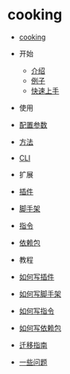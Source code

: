 # cooking

- [cooking](README.md)
- 开始
  - [介绍](intro.md)
  - [例子](example.md)
  - [快速上手](quickstart.md)
- 使用
 - [配置参数](configuration.md)
 - [方法](nodejs-api.md)
 - [CLI](cli.md)
- 扩展
 - [插件](list-of-plugins.md)
 - [脚手架](list-of-generators.md)
 - [指令](list-of-commands.md)
 - [依赖包](list-of-package.md)

- 教程
 - [如何写插件](create-a-plugin.md)
 - [如何写脚手架](create-a-generator.md)
 - [如何写指令]()
 - [如何写依赖包](create-a-package.md)
 - [迁移指南](migration-guide.md)
 - [一些问题](faq.md)
